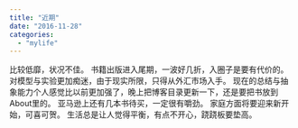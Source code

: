 ```yaml
---
title: "近期"
date: "2016-11-28"
categories: 
  - "mylife"
---
```


比较低靡，状况不佳。 书籍出版进入尾期，一波好几折，入圈子是要有代价的。 对模型与实验更加痴迷，由于现实所限，只得从外汇市场入手。 现在的总结与抽象能力个人感觉比以前更加强了，晚上把博客目录更新一下，还是要把书放到About里的。 亚马逊上还有几本书待买，一定很有嚼劲。 家庭方面将要迎来新开始，可喜可贺。 生活总是让人觉得平衡，有点不开心，跷跷板要垫高。

